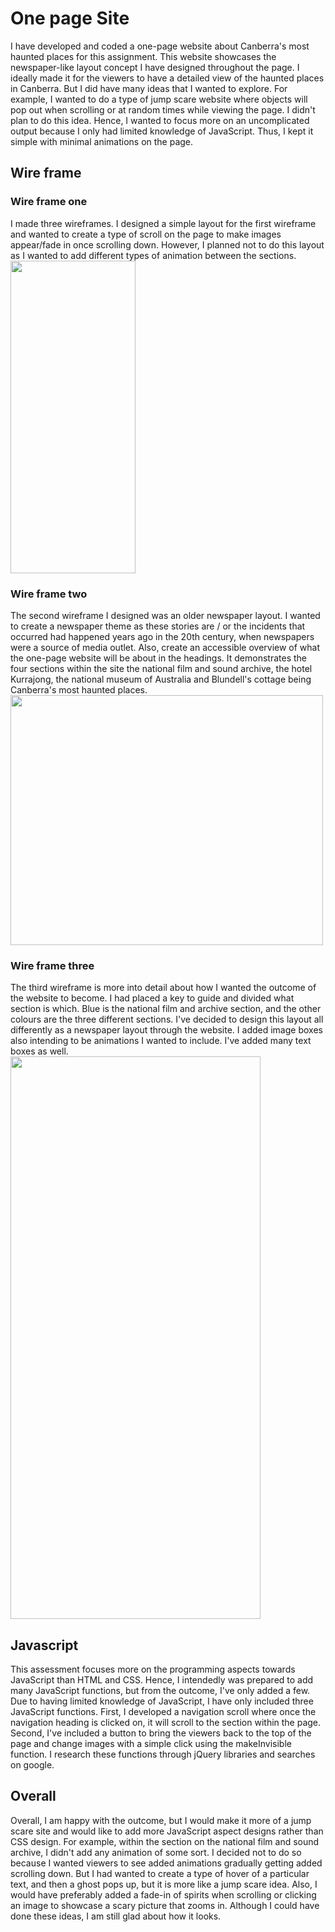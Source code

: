 # One page Site  

 I have developed and coded a one-page website about Canberra's most haunted places for this assignment. This website showcases the newspaper-like layout concept I have designed throughout the page. I ideally made it for the viewers to have a detailed view of the haunted places in Canberra. But I did have many ideas that I wanted to explore. For example, I wanted to do a type of jump scare website where objects will pop out when scrolling or at random times while viewing the page. I didn't plan to do this idea. Hence, I wanted to focus more on an uncomplicated output because I only had limited knowledge of JavaScript. Thus, I kept it simple with minimal animations on the page.   

## Wire frame  
### Wire frame one
I made three wireframes. I designed a simple layout for the first wireframe and wanted to create a type of scroll on the page to make images appear/fade in once scrolling down. However, I planned not to do this layout as I wanted to add different types of animation between the sections.   
<img src="https://user-images.githubusercontent.com/112054364/197378836-3b3c8564-6bd3-44d0-abf5-3e85ec95bef9.png" width="200" height="500">

### Wire frame two
The second wireframe I designed was an older newspaper layout. I wanted to create a newspaper theme as these stories are / or the incidents that occurred had happened years ago in the 20th century, when newspapers were a source of media outlet. Also, create an accessible overview of what the one-page website will be about in the headings. It demonstrates the four sections within the site the national film and sound archive, the hotel Kurrajong, the national museum of Australia and Blundell's cottage being Canberra's most haunted places.   
<img src="https://user-images.githubusercontent.com/112054364/197384070-7dd87168-60be-4095-9cd5-28056542dd0f.png" width="500" height="400">

### Wire frame three
The third wireframe is more into detail about how I wanted the outcome of the website to become. I had placed a key to guide and divided what section is which. Blue is the national film and archive section, and the other colours are the three different sections. I've decided to design this layout all differently as a newspaper layout through the website. I added image boxes also intending to be animations I wanted to include. I've added many text boxes as well.   
<img src="https://user-images.githubusercontent.com/112054364/197384182-2ad0c200-fb7c-4532-9b81-3035f5b9d757.png" width="400" height="900">

## Javascript  

This assessment focuses more on the programming aspects towards JavaScript than HTML and CSS. Hence, I intendedly was prepared to add many JavaScript functions, but from the outcome, I've only added a few. Due to having limited knowledge of JavaScript, I have only included three JavaScript functions. First, I developed a navigation scroll where once the navigation heading is clicked on, it will scroll to the section within the page. Second, I've included a button to bring the viewers back to the top of the page and change images with a simple click using the makeInvisible function. I research these functions through jQuery libraries and searches on google. 

## Overall 

Overall, I am happy with the outcome, but I would make it more of a jump scare site and would like to add more JavaScript aspect designs rather than CSS design. For example, within the section on the national film and sound archive, I didn't add any animation of some sort. I decided not to do so because I wanted viewers to see added animations gradually getting added scrolling down. But I had wanted to create a type of hover of a particular text, and then a ghost pops up, but it is more like a jump scare idea. Also, I would have preferably added a fade-in of spirits when scrolling or clicking an image to showcase a scary picture that zooms in. Although I could have done these ideas, I am still glad about how it looks.  

 
